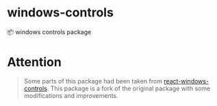 # windows-controls
📦 windows controls package

# Attention
> Some parts of this package had been taken from [react-windows-controls](https://github.com/sentialx/react-windows-controls). This package is a fork of the original package with some modifications and improvements.